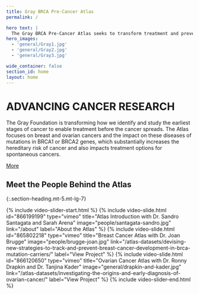 ```yaml
---
title: Gray BRCA Pre-Cancer Atlas
permalink: /

hero text: |
  The Gray BRCA Pre-Cancer Atlas seeks to transform treatment and prevention for BRCA1/2 mutation-associated cancers through innovative research and new profiling methods.
hero_images:
  - 'general/Gray1.jpg'
  - 'general/Gray2.jpg'
  - 'general/Gray3.jpg'

wide_container: false
section_id: home
layout: home
---
```


# ADVANCING CANCER RESEARCH

The Gray Foundation is transforming how we identify and study the earliest stages of cancer to enable treatment before the cancer spreads. The Atlas focuses on breast and ovarian cancers and the impact on these diseases of mutations in BRCA1 or BRCA2 genes, which substantially increases the hereditary risk of cancer and also impacts treatment options for spontaneous cancers.

<a href="{{ 'about' | relative_url }}" class="arrow-button">More</a>

## Meet the People Behind the Atlas
{:.section-heading.mt-5.mt-lg-7}
<section class="offset-background">
  <div class="wrapper">
  {% include video-slider-start.html %}
    {% include video-slide.html
      id="866199199"
      type="vimeo"
      title="Atlas Introduction with Dr. Sandro Santagata and Sarah Arena"
      image="people/santagata-sandro.jpg"
      link="/about"
      label="About the Atlas"
    %}
    {% include video-slide.html
      id="865802218"
      type="vimeo"
      title="Breast Cancer Atlas with Dr. Joan Brugge"
      image="people/brugge-joan.jpg"
      link="/atlas-datasets/devising-new-strategies-to-track-and-prevent-breast-cancer-development-in-brca-mutation-carriers/"
      label="View Project"
    %}
    {% include video-slide.html
      id="866120650"
      type="vimeo"
      title="Ovarian Cancer Atlas with Dr. Ronny Drapkin and Dr. Tanjina Kader"
      image="general/drapkin-and-kader.jpg"
      link="/atlas-datasets/investigating-the-origins-and-early-diagnosis-of-ovarian-cancer/"
      label="View Project"
    %}
  {% include video-slider-end.html %}
  </div>
</section>
